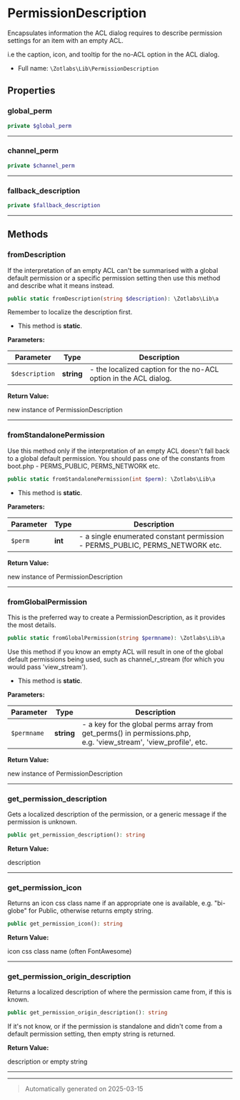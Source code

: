 
# PermissionDescription

Encapsulates information the ACL dialog requires to describe
permission settings for an item with an empty ACL.

i.e the caption, icon, and tooltip for the no-ACL option in the ACL dialog.

* Full name: `\Zotlabs\Lib\PermissionDescription`



## Properties


### global_perm



```php
private $global_perm
```






***

### channel_perm



```php
private $channel_perm
```






***

### fallback_description



```php
private $fallback_description
```






***

## Methods


### fromDescription

If the interpretation of an empty ACL can't be summarised with a global default permission
or a specific permission setting then use this method and describe what it means instead.

```php
public static fromDescription(string $description): \Zotlabs\Lib\a
```

Remember to localize the description first.

* This method is **static**.




**Parameters:**

| Parameter | Type | Description |
|-----------|------|-------------|
| `$description` | **string** | - the localized caption for the no-ACL option in the ACL dialog. |


**Return Value:**

new instance of PermissionDescription




***

### fromStandalonePermission

Use this method only if the interpretation of an empty ACL doesn't fall back to a global
default permission. You should pass one of the constants from boot.php - PERMS_PUBLIC,
PERMS_NETWORK etc.

```php
public static fromStandalonePermission(int $perm): \Zotlabs\Lib\a
```



* This method is **static**.




**Parameters:**

| Parameter | Type | Description |
|-----------|------|-------------|
| `$perm` | **int** | - a single enumerated constant permission - PERMS_PUBLIC, PERMS_NETWORK etc. |


**Return Value:**

new instance of PermissionDescription




***

### fromGlobalPermission

This is the preferred way to create a PermissionDescription, as it provides the most details.

```php
public static fromGlobalPermission(string $permname): \Zotlabs\Lib\a
```

Use this method if you know an empty ACL will result in one of the global default permissions
being used, such as channel_r_stream (for which you would pass 'view_stream').

* This method is **static**.




**Parameters:**

| Parameter | Type | Description |
|-----------|------|-------------|
| `$permname` | **string** | - a key for the global perms array from get_perms() in permissions.php,<br />e.g. &#039;view_stream&#039;, &#039;view_profile&#039;, etc. |


**Return Value:**

new instance of PermissionDescription




***

### get_permission_description

Gets a localized description of the permission, or a generic message if the permission
is unknown.

```php
public get_permission_description(): string
```









**Return Value:**

description




***

### get_permission_icon

Returns an icon css class name if an appropriate one is available, e.g. "bi-globe" for Public,
otherwise returns empty string.

```php
public get_permission_icon(): string
```









**Return Value:**

icon css class name (often FontAwesome)




***

### get_permission_origin_description

Returns a localized description of where the permission came from, if this is known.

```php
public get_permission_origin_description(): string
```

If it's not know, or if the permission is standalone and didn't come from a default
permission setting, then empty string is returned.







**Return Value:**

description or empty string




***


***
> Automatically generated on 2025-03-15
